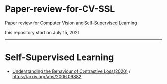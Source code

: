 # Paper-review-for-CV-SSL
Paper review for Computer Vision and Self-Supervised Learning

this repository start on July 15, 2021

---

# Self-Supervised Learning

- [Understanding the Behaviour of Contrastive Loss(2020)](https://deep-learning-study.tistory.com/753) / https://arxiv.org/abs/2006.09882

